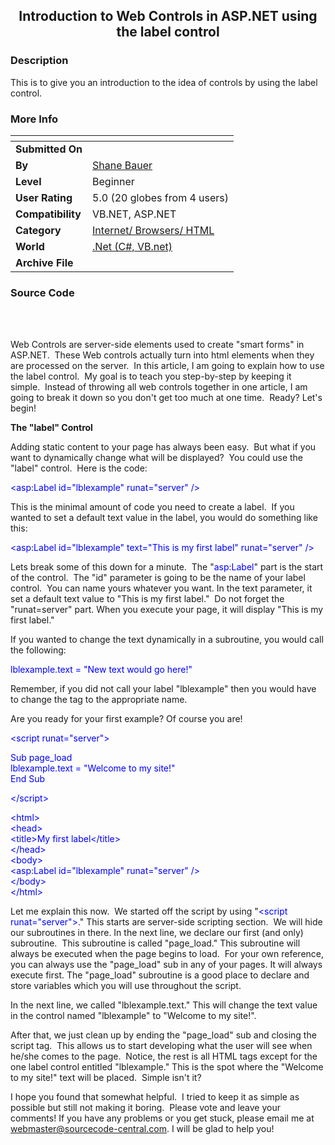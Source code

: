 ﻿<div align="center">

## Introduction  to Web Controls in ASP\.NET using the label control


</div>

### Description

This is to give you an introduction to the idea of controls by using the label control.
 
### More Info
 


<span>             |<span>
---                |---
**Submitted On**   |
**By**             |[Shane Bauer](https://github.com/Planet-Source-Code/PSCIndex/blob/master/ByAuthor/shane-bauer.md)
**Level**          |Beginner
**User Rating**    |5.0 (20 globes from 4 users)
**Compatibility**  |VB\.NET, ASP\.NET
**Category**       |[Internet/ Browsers/ HTML](https://github.com/Planet-Source-Code/PSCIndex/blob/master/ByCategory/internet-browsers-html__10-9.md)
**World**          |[\.Net \(C\#, VB\.net\)](https://github.com/Planet-Source-Code/PSCIndex/blob/master/ByWorld/net-c-vb-net.md)
**Archive File**   |[](https://github.com/Planet-Source-Code/shane-bauer-introduction-to-web-controls-in-asp-net-using-the-label-control__10-134/archive/master.zip)





### Source Code


<p><br><br>
<p>Web Controls are server-side elements used to create
&quot;smart forms&quot; in ASP.NET.&nbsp; These Web controls actually turn into
html elements when they are processed on the server.&nbsp; In this article, I am
going to explain how to use the label control.&nbsp; My goal is to teach you
step-by-step by keeping it simple.&nbsp; Instead of throwing all web controls together in one
article, I am going to break it down so you don't get too much at one time.&nbsp;
Ready? Let's begin!</p>
<p><b>The &quot;label&quot; Control</b></p>
<p>Adding static content to your page has always been easy.&nbsp;
But what if you want to dynamically change what will be displayed?&nbsp; You
could use the &quot;label&quot; control.&nbsp; Here is the code:</p>
<p><font color="#0000FF">&lt;asp:Label id=&quot;lblexample&quot; runat=&quot;server&quot;
/&gt;</font></p>
<p>This is the minimal amount of code you need to create a
label.&nbsp; If you wanted to set a default text value in the label, you would
do something like this:</p>
<p><font color="#0000FF">&lt;asp:Label id=&quot;lblexample&quot; text=&quot;This is my first label&quot;
runat=&quot;server&quot; /&gt;</font></p>
<p>Lets break some of this down for a minute.&nbsp; The &quot;<font color="#0000FF">asp:Label</font>&quot;
part is the start of the control.&nbsp; The &quot;id&quot; parameter is going to be the
name of your label control.&nbsp; You can name yours whatever you want. In the
text parameter, it set a default text value to &quot;This is my first label.&quot;&nbsp;
Do not forget the &quot;runat=server&quot; part. When you execute your page, it
will display &quot;This is my first label.&quot; </p>
<p>If you wanted to change the text dynamically in a subroutine, you would
call the following:</p>
<p><font color="#0000FF">lblexample.text = &quot;New text would go here!&quot;</font></p>
<p>Remember, if you did not call your label &quot;lblexample&quot; then
you would have to change the tag to the appropriate name. </p>
<p>Are you ready for your first example? Of course you are!&nbsp;
</p>
<p><font color="#0000FF">&lt;script runat=&quot;server&quot;&gt;</font></p>
<p><font color="#0000FF">Sub page_load<br>
lblexample.text = &quot;Welcome to my site!&quot;<br>
End Sub</font></p>
<p><font color="#0000FF">&lt;/script&gt;</font></p>
<p><font color="#0000FF">&lt;html&gt;<br>
&lt;head&gt;<br>
&lt;title&gt;My first label&lt;/title&gt;<br>
&lt;/head&gt;<br>
&lt;body&gt;<br>
&lt;asp:Label id=&quot;lblexample&quot; runat=&quot;server&quot; /&gt;<br>
&lt;/body&gt;<br>
&lt;/html&gt;</font></p>
<p>Let me explain this now.&nbsp; We started off the script
by using &quot;<font color="#0000FF">&lt;script runat=&quot;server&quot;&gt;</font>.&quot; This starts are
server-side scripting section.&nbsp; We will hide our subroutines in there. In
the next line, we declare our first (and only) subroutine.&nbsp; This subroutine
is called &quot;page_load.&quot; This subroutine will always be executed when the page
begins to load.&nbsp; For your own reference, you can always use the &quot;page_load&quot;
sub in any of your pages. It will always execute first. The &quot;page_load&quot;
subroutine is a good place to declare and store variables which you will use
throughout the script.</p>
<p>In the next line, we called &quot;lblexample.text.&quot; This will
change the text value in the control named &quot;lblexample&quot; to &quot;Welcome to my
site!&quot;.</p>
<p>After that, we just clean up by ending the &quot;page_load&quot; sub
and closing the script tag.&nbsp; This allows us to start developing what the
user will see when he/she comes to the page.&nbsp; Notice, the rest is all HTML
tags except for the one label control entitled &quot;lblexample.&quot; This is the spot
where the &quot;Welcome to my site!&quot; text will be placed.&nbsp; Simple isn't it?</p>
<p>I hope you found that somewhat helpful.&nbsp; I tried to
keep it as simple as possible but still not making it boring.&nbsp; Please vote
and leave your comments! If you have any problems or you get stuck, please email
me at <a href="mailto:webmaster@sourcecode-central.com">
webmaster@sourcecode-central.com</a>. I will be glad to help you!</p>
<p>&nbsp;</p>

